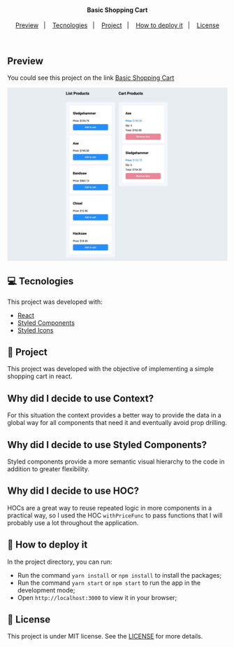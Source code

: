 <h4 align="center">
  Basic Shopping Cart
</h4>

<p align="center">
  <a href="#-preview">Preview</a>&nbsp;&nbsp;&nbsp;|&nbsp;&nbsp;&nbsp;
  <a href="#-tecnologies">Tecnologies</a>&nbsp;&nbsp;&nbsp;|&nbsp;&nbsp;&nbsp;
  <a href="#-project">Project</a>&nbsp;&nbsp;&nbsp;|&nbsp;&nbsp;&nbsp;
  <a href="#-how-to-deploy-it">How to deploy it</a>&nbsp;&nbsp;&nbsp;|&nbsp;&nbsp;&nbsp;
  <a href="#memo-license">License</a>
</p>

<br>

## Preview

You could see this project on the link [Basic Shopping Cart](https://shopping-cart-react-develop.vercel.app)

<p align="center">
  <img alt="Basic Shopping Cart Preview" src=".github/preview.jpg">
</p>

## 💻 Tecnologies

This project was developed with:

- [React](https://reactjs.org/)
- [Styled Components](https://styled-components.com/)
- [Styled Icons](https://styled-icons.dev/)

## 🔖 Project

This project was developed with the objective of implementing a simple shopping cart in react.

## Why did I decide to use Context?
For this situation the context provides a better way to provide the data in a global way for all components that need it and eventually avoid prop drilling.

## Why did I decide to use Styled Components?
Styled components provide a more semantic visual hierarchy to the code in addition to greater flexibility.

## Why did I decide to use HOC?
HOCs are a great way to reuse repeated logic in more components in a practical way, so I used the HOC `withPriceFunc` to pass functions that I will probably use a lot throughout the application.

## 🤔 How to deploy it
In the project directory, you can run:
- Run the command `yarn install` or `npm install` to install the packages;
- Run the command `yarn start` or `npm start` to run the app in the development mode;
- Open `http://localhost:3000` to view it in your browser;

## :memo: License

This project is under MIT license. See the [LICENSE](LICENSE.md) for more details.
